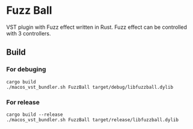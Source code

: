 # Fuzz Ball
VST plugin with Fuzz effect written in Rust.
Fuzz effect can be controlled with 3 controllers.

## Build

### For debuging
```
cargo build
./macos_vst_bundler.sh FuzzBall target/debug/libfuzzball.dylib
```
### For release
```
cargo build --release
./macos_vst_bundler.sh FuzzBall target/release/libfuzzball.dylib
```
